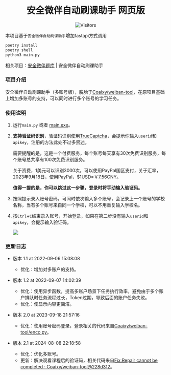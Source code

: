 <h1 align="center">安全微伴自动刷课助手 网页版</h1>
<p align="center" class="shields">
    <img src="https://badges.toozhao.com/badges/01HAMCFS652W02Z5H3CE02M4JY/blue.svg" alt="Visitors"/>
</p>

本项目基于`安全微伴自动刷课助手`增加fastapi方式调用

```sh
poetry install
poetry shell
python3 main.py
```


相关项目：[安全微伴题库](https://github.com/pooneyy/WeibanQuestionsBank) | 安全微伴自动刷课助手

### 项目介绍

安全微伴自动刷课助手（多账号版），脱胎于[Coaixy/weiban-tool](https://github.com/Coaixy/weiban-tool)，在原项目基础上增加多账号的支持，可以同时进行多个账号的学习任务。

### 使用说明

1. 运行`main.py` 或者 [main.exe](https://github.com/pooneyy/weiban-tool/releases)。

2. **支持验证码识别**，验证码识别使用[TrueCaptcha](https://truecaptcha.org/)，会提示你输入`userid`和`apikey`，注册的方法此处不过多赘述。

   需要提醒的是，这是一个付费服务，每个账号每天享有30次免费识别服务，每个账号总共享有100次免费识别服务。

   关于资费，1美元可以识别3000次。可以使用PayPal国区支付，关于汇率，2023年9月18日，使用PayPal，$1USD=￥7.56CNY。

   **值得一提的是，你可以跳过这一步骤，登录时将手动输入验证码。**

3. 按照提示录入账号密码，可同时依次输入多个账号，会记录上一个账号的学校名称，当有多个账号来自同一个学校，可以不用重复输入学校名。

4. 按`Ctrl`+`C`结束录入账号，开始登录，如果在第二步没有输入`userid`和`apikey`，会提示输入验证码。

   ![](https://telegraph-image1.pages.dev/file/e46f287b9733d3b8d21bc.png)

### 更新日志

- 版本 1.1 at 2022-09-06 15:08:08
     - 优化：增加对多账户的支持。
- 版本 1.2 at 2022-09-07 14:02:39
  -    优化：使用异步函数，提高多账户场景下任务执行效率，避免由于多个账户排队时任务流程过长，Token过期，导致后面的账户任务失败。
  -    优化：使显示内容更简洁。

- 版本 2.0 at 2023-09-18 21:57:16
  - 优化：使用账号密码登录，登录相关的代码来自[Coaixy/weiban-tool/enco.py](https://github.com/Coaixy/weiban-tool/blob/bf08fe823953afa834b49fe8d7e7a1d5abf7e605/enco.py)。

- 版本 2.1 at 2024-08-08 22:18:58
  - 优化：优化多账号。
  - 更新：解决观看课程后的验证码，相关代码来自[Fix:Repair cannot be completed · Coaixy/weiban-tool@228d312](https://github.com/Coaixy/weiban-tool/commit/228d312c6ec2a061e60aefa2f5ecb4aedeb4307e)。
